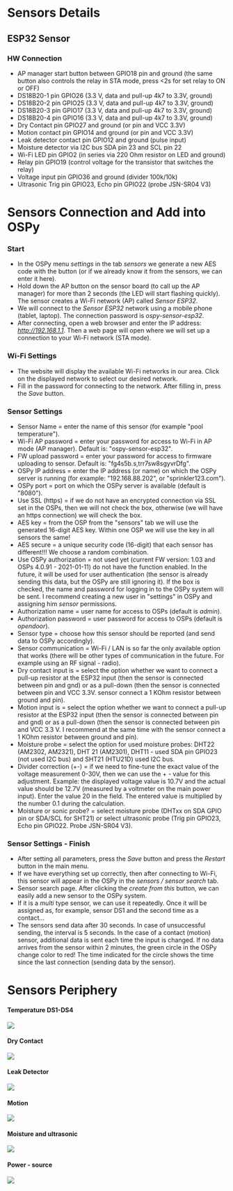 Sensors Details
====

## ESP32 Sensor 

### HW Connection
* AP manager start button between GPIO18 pin and ground (the same button also controls the relay in STA mode, press <2s for set relay to ON or OFF)  
* DS18B20-1 pin GPIO26 (3.3 V, data and pull-up 4k7 to 3.3V, ground)  
* DS18B20-2 pin GPIO25 (3.3 V, data and pull-up 4k7 to 3.3V, ground)  
* DS18B20-3 pin GPIO17 (3.3 V, data and pull-up 4k7 to 3.3V, ground)  
* DS18B20-4 pin GPIO16 (3.3 V, data and pull-up 4k7 to 3.3V, ground)  
* Dry Contact pin GPIO27 and ground (or pin and VCC 3.3V)  
* Motion contact pin GPIO14 and ground (or pin and VCC 3.3V)  
* Leak detector contact pin GPIO12 and ground (pulse input)
* Moisture detector via I2C bus SDA pin 23 and SCL pin 22
* Wi-Fi LED pin GPIO2 (in series via 220 Ohm resistor on LED and ground)  
* Relay pin GPIO19 (control voltage for the transistor that switches the relay)  
* Voltage input pin GPIO36 and ground (divider 100k/10k)
* Ultrasonic Trig pin GPIO23, Echo pin GPIO22 (probe JSN-SR04 V3)  

Sensors Connection and Add into OSPy
====

### Start
- In the OSPy menu *settings* in the tab *sensors* we generate a new AES code with the button (or if we already know it from the sensors, we can enter it here).  
- Hold down the AP button on the sensor board (to call up the AP manager) for more than 2 seconds (the LED will start flashing quickly). The sensor creates a Wi-Fi network (AP) called *Sensor ESP32*.
- We will connect to the *Sensor ESP32* network using a mobile phone (tablet, laptop). The connection password is *ospy-sensor-esp32*.  
- After connecting, open a web browser and enter the IP address: *http://192.168.1.1*. Then a web page will open where we will set up a connection to your Wi-Fi network (STA mode).  

### Wi-Fi Settings
- The website will display the available Wi-Fi networks in our area. Click on the displayed network to select our desired network.  
- Fill in the password for connecting to the network. After filling in, press the *Save* button.  

### Sensor Settings
- Sensor Name = enter the name of this sensor (for example "pool temperature").  
- Wi-Fi AP password = enter your password for access to Wi-Fi in AP mode (AP manager). Default is: "ospy-sensor-esp32".
- FW upload password = enter your password for access to firmware uploading to sensor. Default is: "fg4s5b.s,trr7sw8sgyvrDfg".
- OSPy IP address = enter the IP address (or name) on which the OSPy server is running (for example: "192.168.88.202", or "sprinkler123.com").  
- OSPy port = port on which the OSPy server is available (default is "8080").  
- Use SSL (https) = if we do not have an encrypted connection via SSL set in the OSPs, then we will not check the box, otherwise (we will have an https connection) we will check the box.  
- AES key = from the OSP from the "sensors" tab we will use the generated 16-digit AES key. Within one OSP we will use the key in all sensors the same!  
- AES secure = a unique security code (16-digit) that each sensor has different!!! We choose a random combination.  
- Use OSPy authorization = not used yet (current FW version: 1.03 and OSPs 4.0.91 - 2021-01-11) do not have the function enabled. In the future, it will be used for user authentication (the sensor is already sending this data, but the OSPy are still ignoring it). If the box is checked, the name and password for logging in to the OSPy system will be sent. I recommend creating a new user in "settings" in OSPy and assigning him *sensor* permissions.  
- Authorization name = user name for access to OSPs (default is *admin*).  
- Authorization password = user password for access to OSPs (default is *opendoor*).  
- Sensor type = choose how this sensor should be reported (and send data to OSPy accordingly).  
- Sensor communication = Wi-Fi / LAN is so far the only available option that works (there will be other types of communication in the future. For example using an RF signal - radio).  
- Dry contact input is = select the option whether we want to connect a pull-up resistor at the ESP32 input (then the sensor is connected between pin and gnd) or as a pull-down (then the sensor is connected between pin and VCC 3.3V. sensor connect a 1 KOhm resistor between ground and pin).  
- Motion input is = select the option whether we want to connect a pull-up resistor at the ESP32 input (then the sensor is connected between pin and gnd) or as a pull-down (then the sensor is connected between pin and VCC 3.3 V. I recommend at the same time with the sensor connect a 1 KOhm resistor between ground and pin).  
- Moisture probe = select the option for used moisture probes: DHT22 (AM2302, AM2321), DHT 21 (AM2301), DHT11 - used SDA pin GPIO23 (not used I2C bus) and SHT21 (HTU21D) used I2C bus.
- Divider correction (+-) = if we need to fine-tune the exact value of the voltage measurement 0-30V, then we can use the + - value for this adjustment. Example: the displayed voltage value is 10.7V and the actual value should be 12.7V (measured by a voltmeter on the main power input). Enter the value 20 in the field. The entered value is multiplied by the number 0.1 during the calculation.
- Moisture or sonic probe? = select moisture probe (DHTxx on SDA GPIO pin or SDA/SCL for SHT21) or select ultrasonic probe (Trig pin GPIO23, Echo pin GPIO22. Probe JSN-SR04 V3).

### Sensor Settings - Finish
- After setting all parameters, press the *Save* button and press the *Restart* button in the main menu.  
- If we have everything set up correctly, then after connecting to Wi-Fi, this sensor will appear in the OSPy in the *sensors / sensor search* tab.  
- Sensor search page. After clicking the *create from this* button, we can easily add a new sensor to the OSPy system.  
- If it is a *multi* type sensor, we can use it repeatedly. Once it will be assigned as, for example, sensor DS1 and the second time as a contact...  
- The sensors send data after 30 seconds. In case of unsuccessful sending, the interval is 5 seconds. In the case of a contact (motion) sensor, additional data is sent each time the input is changed. If no data arrives from the sensor within 2 minutes, the green circle in the OSPy change color to red! The time indicated for the circle shows the time since the last connection (sending data by the sensor).  

Sensors Periphery
====

#### Temperature DS1-DS4
[![](https://github.com/martinpihrt/OSPy/blob/master/ospy/images/esp32_sensor_ds.png?raw=true)](https://github.com/martinpihrt/OSPy/blob/master/ospy/images/esp32_sensor_ds.png)

#### Dry Contact
[![](https://github.com/martinpihrt/OSPy/blob/master/ospy/images/esp32_sensor_dry.png?raw=true)](https://github.com/martinpihrt/OSPy/blob/master/ospy/images/esp32_sensor_dry.png)

#### Leak Detector
[![](https://github.com/martinpihrt/OSPy/blob/master/ospy/images/esp32_sensor_leak.png?raw=true)](https://github.com/martinpihrt/OSPy/blob/master/ospy/images/esp32_sensor_leak.png)

#### Motion
[![](https://github.com/martinpihrt/OSPy/blob/master/ospy/images/esp32_sensor_moti.png?raw=true)](https://github.com/martinpihrt/OSPy/blob/master/ospy/images/esp32_sensor_moti.png)

#### Moisture and ultrasonic
[![](https://github.com/martinpihrt/OSPy/blob/master/ospy/images/esp32_sensor_i2c.png?raw=true)](https://github.com/martinpihrt/OSPy/blob/master/ospy/images/esp32_sensor_i2c.png)

#### Power - source
[![](https://github.com/martinpihrt/OSPy/blob/master/ospy/images/esp32_sensor_relay.png?raw=true)](https://github.com/martinpihrt/OSPy/blob/master/ospy/images/esp32_sensor_relay.png)